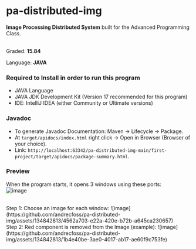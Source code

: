 # pa-distributed-img

<b>Image Processing Distributed System</b> built for the Advanced Programming Class.

<br>
Graded: <b>15.84</b>

Language: <strong>JAVA</strong>

### Required to Install in order to run this program

* JAVA Language
* JAVA JDK Development Kit (Version 17 recommended for this program)
* IDE: IntelliJ IDEA (either Community or Ultimate versions)

### Javadoc

* To generate Javadoc Documentation: Maven -> Lifecycle -> Package.
* At `target/apidocs/index.html` right click -> Open in Browser (Browser of your choice).
* Link: `http://localhost:63342/pa-distributed-img-main/first-project/target/apidocs/package-summary.html`.

### Preview

When the program starts, it opens 3 windows using these ports:
<br>
![image](https://github.com/andrecfoss/pa-distributed-img/assets/134842813/2782ac79-f86e-45be-a43c-f48cee405df0)

<br>
Step 1: Choose an image for each window:
![image](https://github.com/andrecfoss/pa-distributed-img/assets/134842813/4562a703-e22a-420e-b72b-a645ca230657)

<br>
Step 2: Red component is removed from the Image (example):
![image](https://github.com/andrecfoss/pa-distributed-img/assets/134842813/1b4e40be-3ae0-4017-ab17-ae60f9c753fe)



